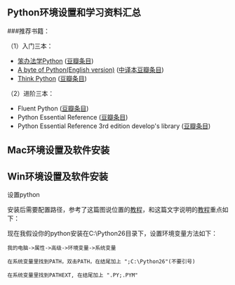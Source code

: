 ## Python环境设置和学习资料汇总



###推荐书籍：

（1）入门三本： 

* [笨办法学Python]() ([豆瓣条目](http://book.douban.com/subject/26264642/))
* [A byte of Python(English version)](http://www.swaroopch.com/notes/python/) ([中译本豆瓣条目](http://book.douban.com/subject/5948760/))
* [Think Python](http://www.greenteapress.com/thinkpython/thinkpython.pdf) ([豆瓣条目](http://book.douban.com/subject/10779534/))

（2）进阶三本：
* Fluent Python ([豆瓣条目](http://book.douban.com/subject/26278021/))
* Python Essential Reference ([豆瓣条目](http://book.douban.com/subject/3273420/))
* Python Essential Reference 3rd edition develop's library ([豆瓣条目](http://book.douban.com/subject/1758560/))

## Mac环境设置及软件安装



## Win环境设置及软件安装

设置python

安装后需要配置路径，参考了这篇图说位置的[教程](http://jingyan.baidu.com/article/d5a880eb6aca7213f047cc6c.html)，和这篇文字说明的[教程](http://blog.sina.com.cn/s/blog_63597aa50100iycp.html)重点如下：

现在我假设你的python安装在C:\Python26目录下，设置环境变量方法如下：
    
    我的电脑->属性->高级->环境变量->系统变量
    
    在系统变量里找到PATH，双击PATH，在结尾加上 ";C:\Python26"(不要引号)
    
    在系统变量里找到PATHEXT, 在结尾加上 ".PY;.PYM" 






